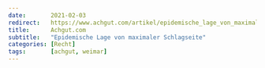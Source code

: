 ```yaml
---
date:       2021-02-03
redirect:   https://www.achgut.com/artikel/epidemische_lage_von_maximaler_schlagseite
title:      Achgut.com
subtitle:   "Epidemische Lage von maximaler Schlagseite"
categories: [Recht]
tags:       [achgut, weimar]
---
```

